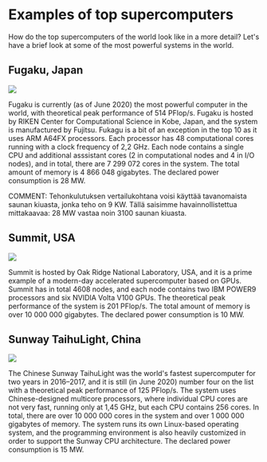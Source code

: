 # Examples of top supercomputers

How do the top supercomputers of the world look like in a more detail? Let's
have a brief look at some of the most powerful systems in the world.

## Fugaku, Japan

![](images/fugaku.jpeg)

Fugaku is currently (as of June 2020) the most powerful computer in the world,
with theoretical peak performance of 514 PFlop/s. Fugaku is hosted by
RIKEN Center for Computational Science in Kobe, Japan, and the system is
manufactured by Fujitsu. Fukagu is a bit of an exception in the top 10 as it
uses ARM A64FX processors. Each processor has 48 computational cores running
with a clock frequency of 2,2 GHz. Each node contains a single CPU and
additional asssistant cores (2 in computational nodes and 4 in I/O nodes), and
in total, there are 7 299 072 cores in the system. The total amount of memory
is 4 866 048 gigabytes. The declared power consumption is 28 MW.

COMMENT: Tehonkulutuksen vertailukohtana voisi käyttää tavanomaista saunan kiuasta, jonka teho on 9 KW. Tällä saisimme havainnollistettua mittakaavaa: 28 MW vastaa noin 3100 saunan kiuasta.

## Summit, USA

![](images/summit.jpg)

Summit is hosted by Oak Ridge National Laboratory, USA, and it is a prime
example of a modern-day accelerated supercomputer based on GPUs. Summit has in total 4608
nodes, and each node contains two IBM POWER9 processors and six NVIDIA Volta
V100 GPUs. The theoretical peak performance of the system is 201 PFlop/s. The
total amount of memory is over 10 000 000 gigabytes. The declared power consumption is 10 MW.

## Sunway TaihuLight, China

![](images/sunway.jpg)

The Chinese Sunway TaihuLight was the world's fastest supercomputer for two years in
2016–2017, and it is still (in June 2020) number four on the list with a
theoretical peak performance of 125 PFlop/s. The system uses Chinese-designed
multicore processors, where individual CPU cores are not very fast, running
only at 1,45 GHz, but each CPU contains 256 cores. In total, there are over 10
000 000 cores in the system and over 1 000 000 gigabytes of memory. The system
runs its own Linux-based operating system, and the programming environment is
also heavily customized in order to support the Sunway CPU architecture. 
The declared power consumption is 15 MW.
